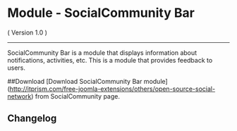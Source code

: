 Module - SocialCommunity Bar
=======================
( Version 1.0 )
- - -

SocialCommunity Bar is a module that displays information about notifications, activities, etc. This is a module that provides feedback to users.

##Download
[Download SocialCommunity Bar module] (http://itprism.com/free-joomla-extensions/others/open-source-social-network) from SocialCommunity page.

Changelog
---------